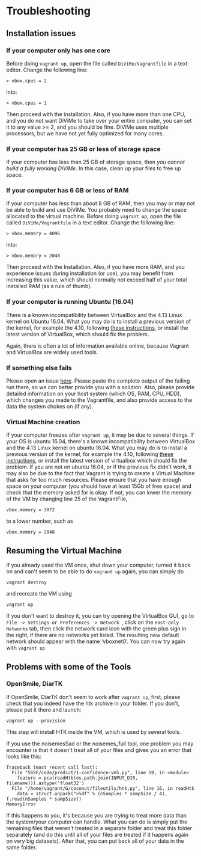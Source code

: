 # Troubleshooting

## Installation issues

### If your computer only has one core

Before doing `vagrant up`, open the file called `DiViMe/Vagrantfile` in a text editor. Change the following line:
```
> vbox.cpus = 2
```
into:
```
> vbox.cpus = 1
```
Then proceed with the installation. Also, if you have more than one CPU, and you do not want DiViMe to take over your entire computer, you can set it to any value >= 2, and you should be fine. DiViMe uses multiple processors, but we have not yet fully optimized for many cores.

### If your computer has 25 GB or less of storage space 

If your computer has less than 25 GB of storage space, then *you cannot build a fully working DiViMe*. In this case, clean up your files to free up space.

### If your computer has 6 GB or less of RAM 

If your computer has less than about 8 GB of RAM, then you may or may not be able to build and use DiViMe. You probably need to change the space allocated to the virtual machine. Before doing `vagrant up`, open the file called `DiViMe/Vagrantfile` in a text editor. Change the following line:
```
> vbox.memory = 4096
```
into:
```
> vbox.memory = 2048
```
Then proceed with the Installation. Also, if you have more RAM, and you experience issues during installation (or use), you may benefit from increasing this value, which should normally not exceed half of your total installed RAM (as a rule of thumb).

### If your computer is running Ubuntu (16.04)

There is a known incompatibility between VirtualBox and the 4.13 Linux kernel on Ubuntu 16.04. What you may do is to install a previous version of the kernel, for example the 4.10, following [these instructions](https://doc.ubuntu-fr.org/kernel#installationSimple), or install the latest version of VirtualBox, which should fix the problem.

Again, there is often a lot of information available online, because Vagrant and VirtualBox are widely used tools.

### If something  else fails

Please open an issue [here](https://github.com/srvk/DiViMe/issues). Please paste the complete output of the failing run there, so we can better provide you with a solution. Also, please provide detailed information on your host system (which OS, RAM, CPU, HDD), which changes you made to the Vagrantfile, and also provide access to the data the system chokes on (if any).

### Virtual Machine creation

If your computer freezes after `vagrant up`, it may be due to several things. 
If your OS is ubuntu 16.04, there's a known incompatibility between VirtualBox and the 4.13 Linux kernel on ubuntu 16.04. What you may do is to install a previous version of the kernel, for example the 4.10, following [these instructions](https://doc.ubuntu-fr.org/kernel#installationSimple), or install the latest version of virtualbox which should fix the problem.
If you are not on ubuntu 16.04, or if the previous fix didn't work, it may also be due to the fact that Vagrant is trying to create a Virtual Machine that asks for too much resources. Please ensure that you have enough space on your computer (you should have at least 15Gb of free space) and check that the memory asked for is okay. If not, you can lower the memory of the VM by changing line 25 of the VagrantFile,
```
vbox.memory = 3072
```
to a lower number, such as
```
vbox.memory = 2048
```

## Resuming the Virtual Machine

If you already used the VM once, shut down your computer, turned it back on and can't seem to be able to do `vagrant up` again, you can simply do
```
vagrant destroy
```
and recreate the VM using
```
vagrant up
```
If you don't want to destroy it, you can try opening the VirtualBox GUI, go to `File -> Settings or Preferences -> Network `, click on the `Host-only Networks` tab, then click the network card icon with the green plus sign in the right, if there are no networks yet listed. The resulting new default network should appear with the name ‘vboxnet0’.
You can now try again with `vagrant up`


## Problems with some of the Tools

### OpenSmile, DiarTK

If  OpenSmile, DiarTK don't seem to work after `vagrant up`, first, please check that you indeed have the htk archive in your folder. If you don't, please put it there and launch:
```
vagrant up --provision
```
This step will install HTK inside the VM, which is used by several tools.

If you use the noisemesSad or the noisemes_full tool, one problem you may encounter is that it doesn't treat all of your files and gives you an error that looks like this:
```
Traceback (most recent call last):
  File "SSSF/code/predict/1-confidence-vm5.py", line 59, in <module>
    feature = pca(readHtk(os.path.join(INPUT_DIR, filename))).astype('float32')
  File "/home/vagrant/G/coconut/fileutils/htk.py", line 16, in readHtk
    data = struct.unpack(">%df" % (nSamples * sampSize / 4), f.read(nSamples * sampSize))
MemoryError
```
If this happens to you, it's because you are trying to treat more data than the system/your computer can handle.
What you can do is simply put the remaining files that weren't treated in a separate folder and treat this folder separately (and do this until all of your files are treated if it happens again on very big datasets).
After that, you can put back all of your data in the same folder.
